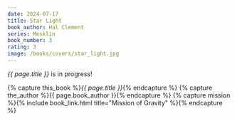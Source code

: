 ```yaml
---
date: 2024-07-17
title: Star Light
book_author: Hal Clement
series: Mesklin
book_number: 3
rating: 3
image: /books/covers/star_light.jpg
---
```


<cite class="book-title">{{ page.title }}</cite> is in progress!

{% capture this_book %}<cite class="book-title">{{ page.title }}</cite>{% endcapture %}
{% capture the_author %}<span class="author-name">{{ page.book_author }}</span>{% endcapture %}
{% capture mission %}{% include book_link.html title="Mission of Gravity" %}{% endcapture %}
